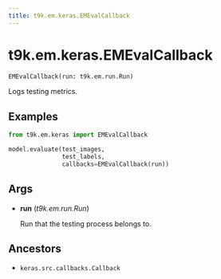 ```yaml
---
title: t9k.em.keras.EMEvalCallback
---
```


# t9k.em.keras.EMEvalCallback

```python
EMEvalCallback(run: t9k.em.run.Run)
```

Logs testing metrics.

## Examples

```python
from t9k.em.keras import EMEvalCallback

model.evaluate(test_images,
               test_labels,
               callbacks=EMEvalCallback(run))
```

## Args

* **run** (*t9k.em.run.Run*)

    Run that the testing process belongs to.

## Ancestors

* `keras.src.callbacks.Callback`

